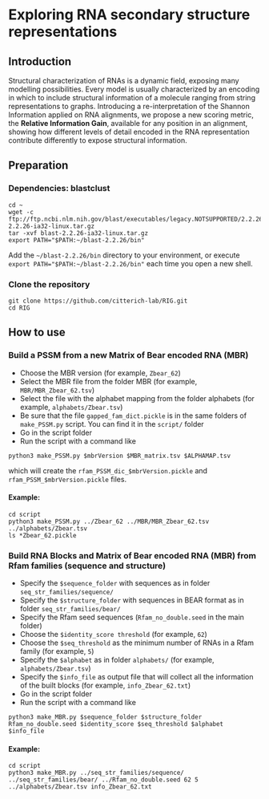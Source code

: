 # Exploring RNA secondary structure representations

## Introduction
Structural characterization of RNAs is a dynamic field, exposing many modelling possibilities. Every model is usually characterized by an encoding in which to include structural information of a molecule ranging from string representations to graphs. Introducing a re-interpretation of the Shannon Information applied on RNA alignments, we propose a new scoring metric, the **Relative Information Gain**, available for any position in an alignment, showing how different levels of detail encoded in the RNA representation contribute differently to expose structural information.

## Preparation

### Dependencies: blastclust
```
cd ~
wget -c ftp://ftp.ncbi.nlm.nih.gov/blast/executables/legacy.NOTSUPPORTED/2.2.26/blast-2.2.26-ia32-linux.tar.gz
tar -xvf blast-2.2.26-ia32-linux.tar.gz
export PATH="$PATH:~/blast-2.2.26/bin"
```
Add the `~/blast-2.2.26/bin` directory to your environment, or execute `export PATH="$PATH:~/blast-2.2.26/bin"` each time you open a new shell.


### Clone the repository
```
git clone https://github.com/citterich-lab/RIG.git
cd RIG
```

## How to use
### Build a PSSM from a new Matrix of Bear encoded RNA (MBR)

* Choose the MBR version (for example, `Zbear_62`)
* Select the MBR file from the folder MBR (for example, `MBR/MBR_Zbear_62.tsv`)
* Select the file with the alphabet mapping from the folder alphabets (for example, `alphabets/Zbear.tsv`)
* Be sure that the file `gapped_fam_dict.pickle` is in the same folders of `make_PSSM.py` script. You can find it in the `script/` folder
* Go in the script folder
* Run the script with a command like

`python3 make_PSSM.py $mbrVersion $MBR_matrix.tsv $ALPHAMAP.tsv`

which will create the `rfam_PSSM_dic_$mbrVersion.pickle` and `rfam_PSSM_$mbrVersion.pickle` files.

#### Example:
```
cd script
python3 make_PSSM.py ../Zbear_62 ../MBR/MBR_Zbear_62.tsv ../alphabets/Zbear.tsv
ls *Zbear_62.pickle
```

### Build RNA Blocks and Matrix of Bear encoded RNA (MBR) from Rfam families (sequence and structure)

* Specify the `$sequence_folder` with sequences as in folder `seq_str_families/sequence/` 
* Specify the `$structure_folder` with sequences in BEAR format as in folder `seq_str_families/bear/`
* Specify the Rfam seed sequences (`Rfam_no_double.seed` in the main folder)
* Choose the `$identity_score threshold` (for example, `62`)
* Choose the `$seq_threshold` as the minimum number of RNAs in a Rfam family (for example, `5`)
* Specify the `$alphabet` as in folder `alphabets/` (for example, `alphabets/Zbear.tsv`)
* Specify the `$info_file` as output file that will collect all the information of the built blocks (for example, `info_Zbear_62.txt`)
* Go in the script folder
* Run the script with a command like

```
python3 make_MBR.py $sequence_folder $structure_folder Rfam_no_double.seed $identity_score $seq_threshold $alphabet $info_file
```

#### Example:
```
cd script
python3 make_MBR.py ../seq_str_families/sequence/ ../seq_str_families/bear/ ../Rfam_no_double.seed 62 5 ../alphabets/Zbear.tsv info_Zbear_62.txt
```
